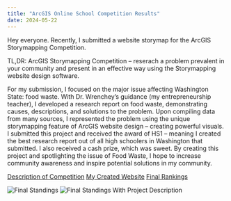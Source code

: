 ```yaml
---
title: "ArcGIS Online School Competition Results"
date: 2024-05-22
---
```

Hey everyone. Recently, I submitted a website storymap for the ArcGIS Storymapping Competition. 

TL,DR: ArcGIS Storymapping Competition – reserach a problem prevalent in your community and present in an effective way using the Storymapping website design software.

For my submission, I focused on the major issue affecting Washington State: food waste. With Dr. Wrenchey’s guidance (my entrepreneurship teacher), I developed a research report on food waste, demonstrating causes, descriptions, and solutions to the problem. Upon compiling data from many sources, I represented the problem using the unique storymapping feature of ArcGIS website design – creating powerful visuals. I submitted this project and received the award of HS1 – meaning I created the best research report out of all high schoolers in Washington that submitted. I also received a cash prize, which was sweet.
By creating this project and spotlighting the issue of Food Waste, I hope to increase community awareness and inspire potential solutions in my community. 

[Description of Competition](https://www.esri.com/en-us/c/industry/education/school-competition)
[My Created Website](https://storymaps.arcgis.com/stories/010d9cf654e5439b82e964d3568ea62e)
[Final Rankings](https://agoschoolcomp-education.hub.arcgis.com/?rsource=https%3A%2F%2Fesriurl.com%2Fagoschoolcomp)


![Final Standings](images/ARCGIS1)
![Final Standings With Project Description](images/ARCGIS2)
